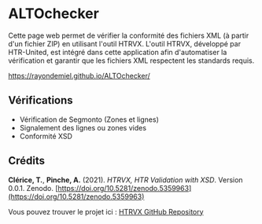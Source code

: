 # ALTOchecker

Cette page web permet de vérifier la conformité des fichiers XML (à partir d'un fichier ZIP) en utilisant l'outil HTRVX. L'outil HTRVX, développé par HTR-United, est intégré dans cette application afin d'automatiser la vérification et garantir que les fichiers XML respectent les standards requis.

https://rayondemiel.github.io/ALTOchecker/

## Vérifications

- Vérification de Segmonto (Zones et lignes)
- Signalement des lignes ou zones vides
- Conformité XSD

## Crédits

**Clérice, T.**, **Pinche, A.** (2021). *HTRVX, HTR Validation with XSD*. Version 0.0.1. Zenodo. [https://doi.org/10.5281/zenodo.5359963](https://doi.org/10.5281/zenodo.5359963)

Vous pouvez trouver le projet ici : [HTRVX GitHub Repository](https://github.com/HTR-United/HTRVX)

